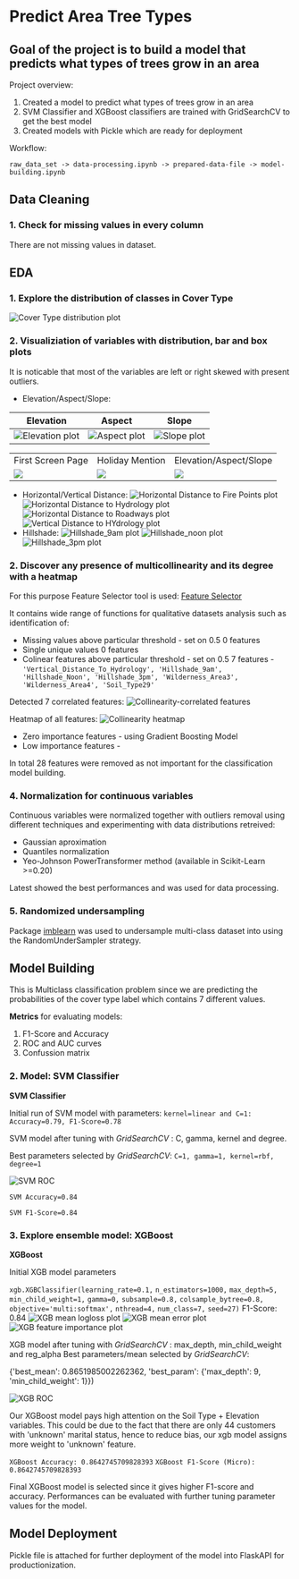 # Predict Area Tree Types

## Goal of the project is to build a model that predicts what types of trees grow in an area

Project overview:
1. Created a model to predict what types of trees grow in an area
2. SVM Classifier and XGBoost classifiers are trained with GridSearchCV to get the best model
3. Created models  with Pickle which are ready for deployment

Workflow:

```raw_data_set -> data-processing.ipynb -> prepared-data-file -> model-building.ipynb```

## Data Cleaning

### 1. Check for missing values in every column

There are not missing values in dataset.

## EDA

### 1. Explore the distribution of classes in Cover Type

![Cover Type distribution plot](/images/cover_type_distribution.png)

### 2. Visualiziation of variables with distribution, bar and box plots
It is noticable that most of the variables are left or right skewed with present outliers.
- Elevation/Aspect/Slope:

Elevation             |  Aspect          |  Slope
:-------------------------:|:-------------------------:|:-------------------------:
![Elevation plot](/images/Elevation_distribution.png) |  ![Aspect plot](/images/Aspect_distribution.png) | ![Slope plot](/images/Slope_distribution.png)

<table>
  <tr>
    <td>First Screen Page</td>
     <td>Holiday Mention</td>
     <td>Elevation/Aspect/Slope</td>
  </tr>
  <tr>
    <td valign="top"><img src="/images/Elevation_distribution.png"></td>
    <td valign="top"><img src="/images/Aspect_distribution.png"></td>
    <td valign="top"><img src="/images/Slope_distribution.png"></td>
  </tr>
 </table>


- Horizontal/Vertical Distance:
![Horizontal Distance to Fire Points plot](/images/horizontal_distance_to_fire_points.png)
![Horizontal Distance to Hydrology plot](/images/horizontal_distance_to_hydrology_distribution.png)
![Horizontal Distance to Roadways plot](/images/horizontal_distance_to_roadways_distribution.png)
![Vertical Distance to HYdrology plot](/images/vertical_distrance_to_hydrology_distribution.png)
- Hillshade:
![Hillshade_9am plot](/images/hillshade_9am.png)
![Hillshade_noon plot](/images/hillshade_noon.png)
![Hillshade_3pm plot](/images/hillshade_3pm.png)

### 2. Discover any presence of multicollinearity and its degree with a heatmap
For this purpose Feature Selector tool is used: [Feature Selector](https://github.com/WillKoehrsen/feature-selector)

It contains wide range of functions for qualitative datasets analysis such as identification of:

- Missing values above particular threshold - set on 0.5
0 features
- Single unique values
0 features
- Colinear features above particular threshold - set on 0.5
7 features - ```'Vertical_Distance_To_Hydrology', 'Hillshade_9am', 'Hillshade_Noon', 'Hillshade_3pm', 'Wilderness_Area3', 'Wilderness_Area4', 'Soil_Type29'```

Detected 7 correlated features:
![Collinearity-correlated features](/images/correlated_features.png)

Heatmap of all features:
![Collinearity heatmap](/images/all_correlations.png)

- Zero importance features - using Gradient Boosting Model
- Low importance features - 

In total 28 features were removed as not important for the classification model building.

### 4. Normalization for continuous variables

Continuous variables were normalized together with outliers removal using different techniques and experimenting with data distributions retreived:
- Gaussian aproximation
- Quantiles normalization
- Yeo-Johnson PowerTransformer method (available in Scikit-Learn >=0.20)

Latest showed the best performances and was used for data processing.

### 5. Randomized undersampling

Package [imblearn](https://imbalanced-learn.readthedocs.io/en/stable/api.html) was used to undersample multi-class dataset into using the RandomUnderSampler strategy. 

## Model Building

This is Multiclass classification problem since we are predicting the probabilities of the cover type label which contains 7 different values.

**Metrics** for evaluating models: 
1. F1-Score and Accuracy
2. ROC and AUC curves
3. Confussion matrix

### 2. Model:  **SVM Classifier**

**SVM Classifier**

Initial run of SVM model with parameters: ```kernel=linear and C=1: Accuracy=0.79, F1-Score=0.78```

SVM model after tuning with *GridSearchCV* : C, gamma, kernel and degree.

Best parameters selected by *GridSearchCV*: ```C=1, gamma=1, kernel=rbf, degree=1```

![SVM ROC](/images/svm_rbf_roc.png)

```SVM Accuracy=0.84```

```SVM F1-Score=0.84```

### 3. Explore ensemble model: **XGBoost**

**XGBoost**

Initial XGB model parameters

```xgb.XGBClassifier(learning_rate=0.1,```
                    ```n_estimators=1000,```
                    ```max_depth=5,```
                    ```min_child_weight=1,```
                    ```gamma=0,```
                    ```subsample=0.8,```
                    ```colsample_bytree=0.8,```
                    ```objective='multi:softmax',```
                    ```nthread=4,```
                    ```num_class=7,```
                    ```seed=27)```
F1-Score: 0.84
![XGB mean logloss plot](/images/xgb_mlogloss.png)
![XGB mean error plot](/images/xlb_merror.png)
![XGB feature importance plot](/images/xgb_feature_importance.png)

XGB model after tuning with *GridSearchCV* : max_depth, min_child_weight and reg_alpha
Best parameters/mean selected by *GridSearchCV*: 

{'best_mean': 0.8651985002262362,
  'best_param': {'max_depth': 9, 'min_child_weight': 1}})
  
![XGB ROC](/images/xlb_roc.png)

Our XGBoost model pays high attention on the Soil Type + Elevation variables. This could be due to the fact that there are only 44 customers with 'unknown' marital status, hence to reduce bias, our xgb model assigns more weight to 'unknown' feature.

```XGBoost Accuracy: 0.8642745709828393```
```XGBoost F1-Score (Micro): 0.8642745709828393```

Final XGBoost model is selected since it gives higher F1-score and accuracy. Performances can be evaluated with further tuning parameter values for the model.

## Model Deployment

Pickle file is attached for further deployment of the model into FlaskAPI for productionization.
